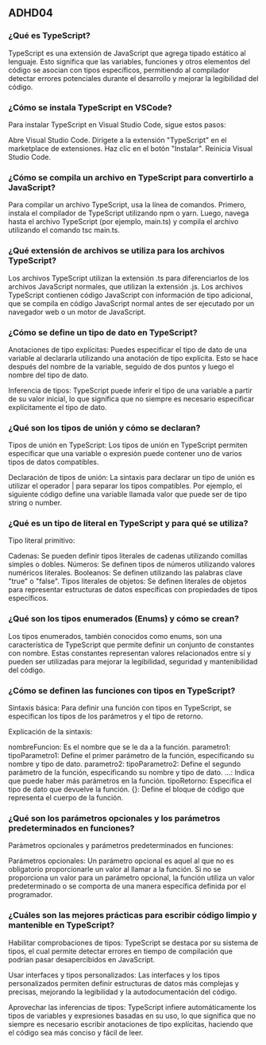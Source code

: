 ## ADHD04
### ¿Qué es TypeScript?
TypeScript es una extensión de JavaScript que agrega tipado estático al lenguaje. Esto significa que las variables, funciones y otros elementos del código se asocian con tipos específicos, permitiendo al compilador detectar errores potenciales durante el desarrollo y mejorar la legibilidad del código.

### ¿Cómo se instala TypeScript en VSCode?
Para instalar TypeScript en Visual Studio Code, sigue estos pasos:

Abre Visual Studio Code.
Dirígete a la extensión "TypeScript" en el marketplace de extensiones.
Haz clic en el botón "Instalar".
Reinicia Visual Studio Code.

### ¿Cómo se compila un archivo en TypeScript para convertirlo a JavaScript?
Para compilar un archivo TypeScript, usa la línea de comandos. Primero, instala el compilador de TypeScript utilizando npm o yarn. Luego, navega hasta el archivo TypeScript (por ejemplo, main.ts) y compila el archivo utilizando el comando tsc main.ts.

### ¿Qué extensión de archivos se utiliza para los archivos TypeScript?
Los archivos TypeScript utilizan la extensión .ts para diferenciarlos de los archivos JavaScript normales, que utilizan la extensión .js. Los archivos TypeScript contienen código JavaScript con información de tipo adicional, que se compila en código JavaScript normal antes de ser ejecutado por un navegador web o un motor de JavaScript.

### ¿Cómo se define un tipo de dato en TypeScript?
Anotaciones de tipo explícitas: Puedes especificar el tipo de dato de una variable al declararla utilizando una anotación de tipo explícita. Esto se hace después del nombre de la variable, seguido de dos puntos y luego el nombre del tipo de dato.

Inferencia de tipos: TypeScript puede inferir el tipo de una variable a partir de su valor inicial, lo que significa que no siempre es necesario especificar explícitamente el tipo de dato.

### ¿Qué son los tipos de unión y cómo se declaran?
Tipos de unión en TypeScript: Los tipos de unión en TypeScript permiten especificar que una variable o expresión puede contener uno de varios tipos de datos compatibles.

Declaración de tipos de unión: La sintaxis para declarar un tipo de unión es utilizar el operador | para separar los tipos compatibles. Por ejemplo, el siguiente código define una variable llamada valor que puede ser de tipo string o number.

### ¿Qué es un tipo de literal en TypeScript y para qué se utiliza?
Tipo literal primitivo:

Cadenas: Se pueden definir tipos literales de cadenas utilizando comillas simples o dobles.
Números: Se definen tipos de números utilizando valores numéricos literales.
Booleanos: Se definen utilizando las palabras clave "true" o "false".
Tipos literales de objetos: Se definen literales de objetos para representar estructuras de datos específicas con propiedades de tipos específicos.

### ¿Qué son los tipos enumerados (Enums) y cómo se crean?
Los tipos enumerados, también conocidos como enums, son una característica de TypeScript que permite definir un conjunto de constantes con nombre. Estas constantes representan valores relacionados entre sí y pueden ser utilizadas para mejorar la legibilidad, seguridad y mantenibilidad del código.

### ¿Cómo se definen las funciones con tipos en TypeScript?
Sintaxis básica: Para definir una función con tipos en TypeScript, se especifican los tipos de los parámetros y el tipo de retorno.

Explicación de la sintaxis:

nombreFuncion: Es el nombre que se le da a la función.
parametro1: tipoParametro1: Define el primer parámetro de la función, especificando su nombre y tipo de dato.
parametro2: tipoParametro2: Define el segundo parámetro de la función, especificando su nombre y tipo de dato.
...: Indica que puede haber más parámetros en la función.
tipoRetorno: Especifica el tipo de dato que devuelve la función.
{}: Define el bloque de código que representa el cuerpo de la función.

### ¿Qué son los parámetros opcionales y los parámetros predeterminados en funciones?
Parámetros opcionales y parámetros predeterminados en funciones:

Parámetros opcionales: Un parámetro opcional es aquel al que no es obligatorio proporcionarle un valor al llamar a la función. Si no se proporciona un valor para un parámetro opcional, la función utiliza un valor predeterminado o se comporta de una manera específica definida por el programador.

### ¿Cuáles son las mejores prácticas para escribir código limpio y mantenible en TypeScript?
Habilitar comprobaciones de tipos: TypeScript se destaca por su sistema de tipos, el cual permite detectar errores en tiempo de compilación que podrían pasar desapercibidos en JavaScript.

Usar interfaces y tipos personalizados: Las interfaces y los tipos personalizados permiten definir estructuras de datos más complejas y precisas, mejorando la legibilidad y la autodocumentación del código.

Aprovechar las inferencias de tipos: TypeScript infiere automáticamente los tipos de variables y expresiones basadas en su uso, lo que significa que no siempre es necesario escribir anotaciones de tipo explícitas, haciendo que el código sea más conciso y fácil de leer.